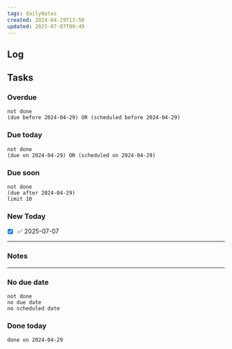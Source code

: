 ```yaml
---
tags: dailyNotes
created: 2024-04-29T13:50
updated: 2025-07-07T09:49
---
```

## Log


## Tasks
### Overdue
```tasks
not done
(due before 2024-04-29) OR (scheduled before 2024-04-29)
```

### Due today
```tasks
not done
(due on 2024-04-29) OR (scheduled on 2024-04-29)
```

### Due soon
```tasks
not done
(due after 2024-04-29)
limit 10
```

### New Today
- [x] ✅ 2025-07-07
----
### Notes

----
### No due date
```tasks
not done
no due date
no scheduled date
```

### Done today
```tasks
done on 2024-04-29
```

